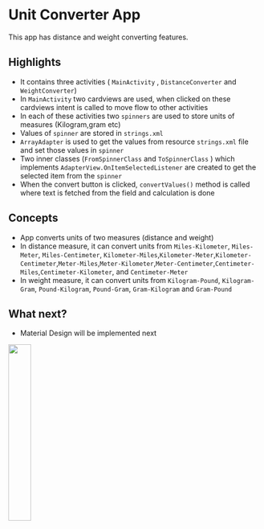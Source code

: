 # Unit Converter App

This app has distance and weight converting features.

## Highlights 

* It contains three activities ( `MainActivity` , `DistanceConverter` and `WeightConverter`)
* In `MainActivity` two cardviews are used, when clicked on these cardviews intent is called to move flow to other activities
*  In each of these activities two `spinners` are used to store units of measures (Kilogram,gram etc)
* Values of `spinner` are stored in `strings.xml`
* `ArrayAdapter` is used to get the values from resource `strings.xml` file and set those values in `spinner`
* Two inner classes (`FromSpinnerClass` and `ToSpinnerClass` ) which implements `AdapterView.OnItemSelectedListener` are created to get the selected item from the `spinner`
* When the convert button is clicked, `convertValues()` method is called where text is fetched from the field and calculation is done

## Concepts

* App converts units of two measures (distance and weight)
* In distance measure, it can convert units from `Miles-Kilometer`, `Miles-Meter`, `Miles-Centimeter`, `Kilometer-Miles`,`Kilometer-Meter`,`Kilometer-Centimeter`,`Meter-Miles`,`Meter-Kilometer`,`Meter-Centimeter`,`Centimeter-Miles`,`Centimeter-Kilometer`, and `Centimeter-Meter`
* In weight measure, it can convert units from `Kilogram-Pound`, `Kilogram-Gram`, `Pound-Kilogram`, `Pound-Gram`, `Gram-Kilogram` and `Gram-Pound`

## What next?

* Material Design will be implemented next


<img src="https://user-images.githubusercontent.com/47222685/95329476-71262380-08c0-11eb-9aa9-4efed9b93601.jpg" height=30% width="30%">